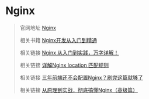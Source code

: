 # Nginx

> 官网地址 [Nginx](https://nginx.org/en/docs/)
>
> 相关书籍 [Nginx开发从入门到精通](https://tengine.taobao.org/book/index.html)
>
> 相关链接 [Nginx 从入门到实践，万字详解！](https://juejin.cn/post/6844904144235413512)
>
> 相关链接 [详解Nginx location 匹配规则](https://www.cnblogs.com/benwu/articles/15843305.html)
>
> 相关链接 [三年前端还不会配置Nginx？刷完这篇就够了](https://juejin.cn/post/7270153705877241890)
>
> 相关链接 [从原理到实战，彻底搞懂Nginx（高级篇）](https://juejin.cn/post/6844904046789132301)
